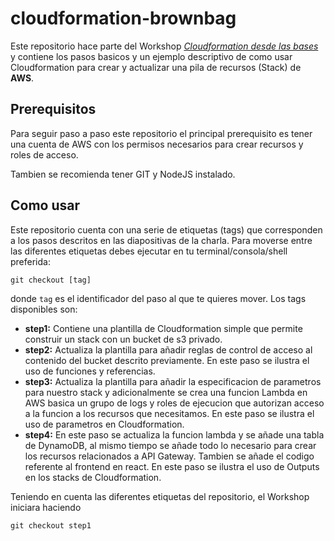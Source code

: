 # cloudformation-brownbag

Este repositorio hace parte del Workshop *[Cloudformation desde las bases](https://slides.com/cucutajs/cloudformation)* y contiene los pasos basicos y un ejemplo descriptivo de como usar Cloudformation para crear y actualizar una pila de recursos (Stack) de **AWS**.

## Prerequisitos
Para seguir paso a paso este repositorio el principal prerequisito es tener una cuenta de AWS con los permisos necesarios para crear recursos y roles de acceso. 

Tambien se recomienda tener GIT y NodeJS instalado.

## Como usar
Este repositorio cuenta con una serie de etiquetas (tags) que corresponden a los pasos descritos en las diapositivas de la charla. Para moverse entre las diferentes etiquetas debes ejecutar en tu terminal/consola/shell preferida:

```
git checkout [tag]
```

donde `tag` es el identificador del paso al que te quieres mover. Los tags disponibles son:

* **step1:** Contiene una plantilla de Cloudformation simple que permite construir un stack con un bucket de s3 privado.
* **step2:** Actualiza la plantilla para añadir reglas de control de acceso al contenido del bucket descrito previamente. En este paso se ilustra el uso de funciones y referencias.
* **step3:** Actualiza la plantilla para añadir la especificacion de parametros para nuestro stack y adicionalmente se crea una funcion Lambda en AWS basica un grupo de logs y roles de ejecucion que autorizan acceso a la funcion a los recursos que necesitamos. En este paso se ilustra el uso de parametros en Cloudformation.
* **step4:** En este paso se actualiza la funcion lambda y se añade una tabla de DynamoDB, al mismo tiempo se añade todo lo necesario para crear los recursos relacionados a API Gateway. Tambien se añade el codigo referente al frontend en react. En este paso se ilustra el uso de Outputs en los stacks de Cloudformation.

Teniendo en cuenta las diferentes etiquetas del repositorio, el Workshop iniciara haciendo

```
git checkout step1
```